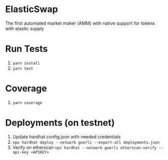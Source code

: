 # ElasticSwap

The first automated market maker (AMM) with native support for tokens with elastic supply

# Run Tests
1. `yarn install`
2. `yarn test`

# Coverage
1. `yarn coverage`

# Deployments (on testnet)
1. Update hardhat.config.json with needed credentials
1. `npx hardhat deploy --network goerli --export-all deployments.json`
1. Verify on etherscan `npx hardhat --network goerli etherscan-verify --api-key <APIKEY>`
